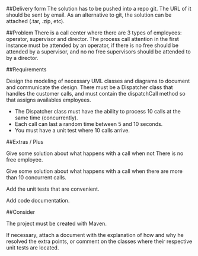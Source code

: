##Delivery form
The solution has to be pushed into a repo git. The URL of it
should be sent by email. As an alternative to git, the solution can be attached (.tar, .zip, etc).

##Problem
There is a call center where there are 3 types of employees: operator,
supervisor and director. The process call attention in the first instance must be attended by an operator, if
there is no free should be attended by a supervisor, and no
no free supervisors should be attended to by a director.

##Requirements

Design the modeling of necessary UML classes and diagrams to document and communicate the design.
There must be a Dispatcher class that handles the customer calls, and must contain the dispatchCall method so that 
assigns availables employees.
- The Dispatcher class must have the ability to process 10 calls at the same time (concurrently).
- Each call can last a random time between 5 and 10 seconds.
- You must have a unit test where 10 calls arrive.

##Extras / Plus

Give some solution about what happens with a call when not
There is no free employee.

Give some solution about what happens with a call when there are more than 10 concurrent calls.

Add the unit tests that are convenient.

Add code documentation.

##Consider

The project must be created with Maven.

If necessary, attach a document with the explanation of how and why he resolved the extra points, or comment on the
classes where their respective unit tests are located.